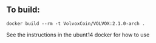 To build:
---
    docker build --rm -t VolvoxCoin/VOLVOX:2.1.0-arch .

See the instructions in the ubunt14 docker for how to use
